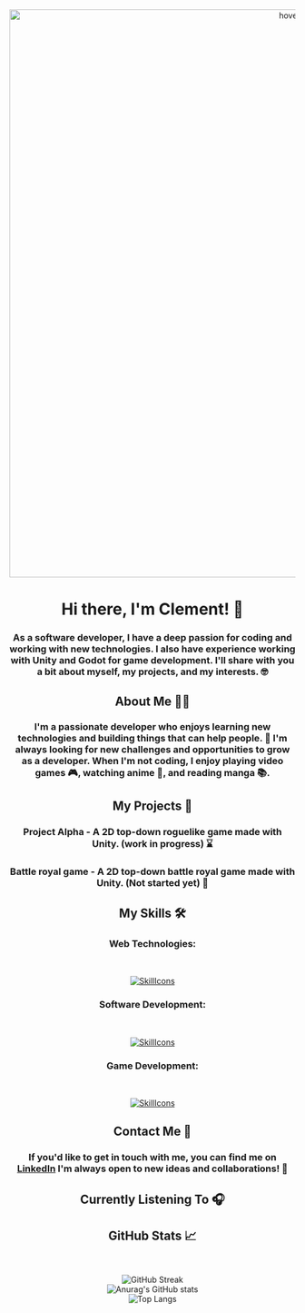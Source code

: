 &nbsp;<div align="center">
<img src="https://i.pinimg.com/originals/c2/f1/a4/c2f1a47816b4698683668791313ad946.gif" width="1000" title="hover text">
</div>

<h1 align="center">Hi there, I'm Clement! 👋</h1>

<h3 align="center">As a software developer, I have a deep passion for coding and working with new technologies. I also have experience working with Unity and Godot for game development. I'll share with you a bit about myself, my projects, and my interests. 🤓</h3>


<h2 align="center">About Me 🧑‍💻</h2>

<h3 align="center">I'm a passionate developer who enjoys learning new technologies and building things that can help people. 🔨 I'm always looking for new challenges and opportunities to grow as a developer. When I'm not coding, I enjoy playing video games 🎮, watching anime 🍿, and reading manga 📚.</h3>


<h2 align="center">My Projects 🚀</h2>

<h3 align="center">Project Alpha - A 2D top-down roguelike game made with Unity. (work in progress) ⌛<h3>
<h3 align="center">Battle royal game - A 2D top-down battle royal game made with Unity. (Not started yet) 🛑<h3>

<h2 align="center">My Skills 🛠️</h2>

<h3 align="center">Web Technologies:</h3>
&nbsp;<div align="center">
  
[![SkillIcons](https://skillicons.dev/icons?i=html,css,js,ts,angular,react,nodejs)](https://skillicons.dev)<br/>

</div>

<h3 align="center">Software Development:</h3>
&nbsp;<div align="center">
  
[![SkillIcons](https://skillicons.dev/icons?i=c,cpp,cs,java,py,spring,postgres,mysql)](https://skillicons.dev)<br/>

</div>

<h3 align="center">Game Development:</h3>
&nbsp;<div align="center">
  
[![SkillIcons](https://skillicons.dev/icons?i=unity,godot)](https://skillicons.dev)<br/>

</div>

<h2 align="center">Contact Me 📱</h2>
<h3 align="center">If you'd like to get in touch with me, you can find me on <a href="https://www.linkedin.com/in/cl%C3%A9ment-marin/" target="_new">LinkedIn</a> I'm always open to new ideas and collaborations! 💬</h3>

<h2 align="center"> Currently Listening To 🎧</h2>

<h2 align="center">GitHub Stats 📈</h2>

&nbsp;<div align="center">
![GitHub Streak](https://github-readme-streak-stats.herokuapp.com/?user=Marin-Clement&theme=tokyonight)
<br>
![Anurag's GitHub stats](https://github-readme-stats.vercel.app/api?username=Marin-Clement&show_icons=true&theme=tokyonight)
<br>
![Top Langs](https://github-readme-stats.vercel.app/api/top-langs/?username=Marin-Clement&layout=compact&theme=tokyonight)
</div>
